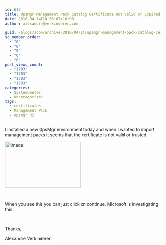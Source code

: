 ```yaml
---
id: 617
title: OpsMgr Management Pack Catalog Certificate not Valid or Expired!
date: 2010-04-14T18:36:07+10:00
author: alexandre@verkinderen.com

guid: /blogs/scom/archive/2010/04/14/opsmgr-management-pack-catalog-certificate-not-valid-or-expired.aspx
sc_member_order:
  - "0"
  - "0"
  - "0"
  - "0"
  - "0"
post_views_count:
  - "1703"
  - "1703"
  - "1703"
  - "1703"
categories:
  - SystemCenter
  - Uncategorized
tags:
  - certificates
  - Management Pack
  - opsmgr R2
---
```

I installed a new OpsMgr environment today and when I wanted to import management packs it seems that the certificate is not valid or trusted.

[<img style="border-bottom: 0px;border-left: 0px;border-top: 0px;border-right: 0px" border="0" alt="image" src="https://mscloudstorage.blob.core.windows.net/mscloudstorage//2012/06/image_thumb_037277D6.png" width="244" height="149" />](http://scug.be/scom/files/2012/06/image_1FCFDFC3.png) 

&#160;

When you see this you can just click on continue. Microsoft is investigating this.

&#160;

Thanks,

Alexandre Verkinderen
